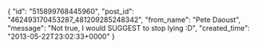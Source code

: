 {
   "id": "515899768445960",
   "post_id": "462493170453287_481209285248342",
   "from_name": "Pete Daoust",
   "message": "Not true, I would SUGGEST to stop lying :D",
   "created_time": "2013-05-22T23:02:33+0000"
 }
